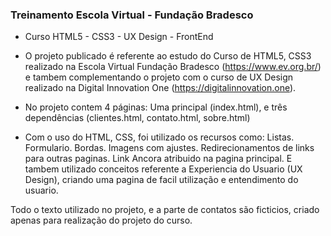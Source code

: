 ### Treinamento Escola Virtual - Fundação Bradesco 

- Curso HTML5 - CSS3 - UX Design - FrontEnd
- O projeto publicado é referente ao estudo do Curso de HTML5, CSS3 realizado na Escola Virtual Fundação Bradesco (https://www.ev.org.br/)
e tambem complementando o projeto com o curso de UX Design realizado na Digital Innovation One (https://digitalinnovation.one).

- No projeto contem 4 páginas: 
Uma principal (index.html), e três dependências (clientes.html, contato.html, sobre.html) 

- Com o uso do HTML, CSS, foi utilizado os recursos como: 
Listas. Formulario. Bordas. Imagens com ajustes. Redirecionamentos de links para outras paginas. Link Ancora atribuido na pagina principal.
E tambem utilizado conceitos referente a Experiencia do Usuario (UX Design), criando uma pagina de facil utilização e entendimento do usuario.

Todo o texto utilizado no projeto, e a parte de contatos são ficticios, criado apenas para realização do projeto do curso.
